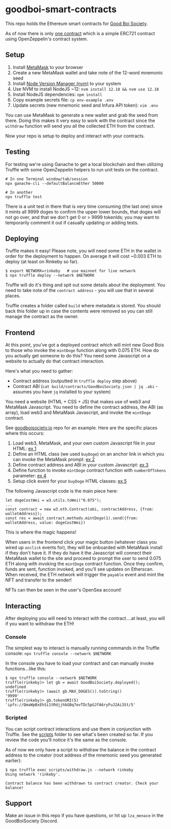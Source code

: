 # goodboi-smart-contracts

This repo holds the Ethereum smart contracts for [Good Boi Society](https://goodboisociety.io).

As of now there is only [one contract](./contracts/GoodBoiSociety.sol) which is a simple ERC721 contract using OpenZeppelin's contract system.

## Setup

1. Install [MetaMask](https://metamask.io/) to your browser
2. Create a new MetaMask wallet and take note of the 12-word mnemonic seed
3. Install [Node Version Manager (nvm)](https://github.com/nvm-sh/nvm) to your system
4. Use NVM to install NodeJS ~12: `nvm install 12.18 && nvm use 12.18`
5. Install NodeJS dependencies: `npm install`
6. Copy example secrets file: `cp env-example .env`
7. Update secrets (new mnemonic seed and Infura API token): `vim .env`

You can use MetaMask to generate a new wallet and grab the seed from there. Doing this makes it very easy to work with the contract since the `withdraw` function will send you all the collected ETH from the contract.

Now your repo is setup to deploy and interact with your contracts.

## Testing

For testing we're using Ganache to get a local blockchain and then utilizing Truffle with some OpenZeppelin helpers to run unit tests on the contract.

```
# In one Terminal window/tab/session
npx ganache-cli --defaultBalanceEther 50000

# In another
npx truffle test
```

There is a unit test in there that is very time consuming (the last one) since it mints all 9999 doges to confirm the upper lower bounds, that doges will not go over, and that we don't get 0 or > 9999 tokenIds; you may want to temporarily comment it out if casually updating or adding tests.

## Deploying

Truffle makes it easy! Please note, you will need some ETH in the wallet in order for the deployment to happen. On average it will cost ~0.003 ETH to deploy (at least on Rinkeby so far).

```
$ export NETWORK=rinkeby   # use mainnet for live network
$ npx truffle deploy --network $NETWORK
```

Truffle will do it's thing and spit out some details about the deployment. You need to take note of the `contract address` - you will use that in several places.

Truffle creates a folder called `build` where metadata is stored. You should back this folder up in case the contents were removed so you can still manage the contract as the owner.

## Frontend

At this point, you've got a deployed contract which will mint new Good Bois to those who invoke the `mintDoge` function along with 0.075 ETH. How do you actually get someone to do this? You need some Javascript on a website to actually do that contract interaction.

Here's what you need to gather:
* Contract address (outputted in `truffle deploy` step above)
* Contract ABI (`cat build/contracts/GoodBoiSociety.json | jq .abi` - assumes you have `jq` installed to your system)

You need a website (HTML + CSS + JS) that makes use of web3 and MetaMask Javascript. You need to define the contract address, the ABI (as array), load web3 and MetaMask Javascript, and invoke the `mintDoge` contract.

See [goodboisociety.io](https://github.com/patrn-me/goodboisociety.io/) repo for an example. Here are the specific places where this occurs:

1. Load web3, MetaMask, and your own custom Javascript file in your HTML: [ex 1](https://github.com/patrn-me/goodboisociety.io/blob/e2e3a56049bba6035a93faa981a81004c62941d1/index.html#L589-L592)
2. Define an HTML class (we used `buyDoge`) on an anchor link in which you can invoke the MetaMask prompt: [ex 2](https://github.com/patrn-me/goodboisociety.io/blob/e2e3a56049bba6035a93faa981a81004c62941d1/index.html#L54)
3. Define contract address and ABI in your custom Javascript: [ex 3](https://github.com/patrn-me/goodboisociety.io/blob/e2e3a56049bba6035a93faa981a81004c62941d1/js/main.js#L1-L2)
4. Define function to invoke `mintDoge` contract function with `numberOfTokens` parameter: [ex 4](https://github.com/patrn-me/goodboisociety.io/blob/e2e3a56049bba6035a93faa981a81004c62941d1/js/main.js#L631-L645)
5. Setup click event for your `buyDoge` HTML classes: [ex 5](https://github.com/patrn-me/goodboisociety.io/blob/e2e3a56049bba6035a93faa981a81004c62941d1/js/main.js#L590-L621)

The following Javascript code is the main piece here:

```
let dogeCostWei = w3.utils.toWei("0.075");
...
const contract = new w3.eth.Contract(abi, contractAddress, {from: walletAddress});
const res = await contract.methods.mintDoge(1).send({from: walletAddress, value: dogeCostWei})
```

This is where the magic happens!

When users in the frontend click your magic button (whatever class you wired up `onclick` events for), they will be onboarded with MetaMask install if they don't have it. If they do have it the Javascript will connect their MetaMask wallet to the site and proceed to prompt the user to send 0.075 ETH along with invoking the `mintDoge` contract function. Once they confirm, funds are sent, function invoked, and you'll see updates on Etherscan. When received, the ETH network will trigger the `payable` event and mint the NFT and transfer to the sender!

NFTs can then be seen in the user's OpenSea account!

## Interacting

After deploying you will need to interact with the contract....at least, you will if you want to withdraw the ETH!

### Console

The simplest way to interact is manually running commands in the Truffle console: `npx truffle console --network $NETWORK`

In the console you have to load your contract and can manually invoke functions...like this:

```
$ npx truffle console --network $NETWORK
truffle(rinkeby)> let gb = await GoodBoiSociety.deployed();
undefined
truffle(rinkeby)> (await gb.MAX_DOGES()).toString()
'9999'
truffle(rinkeby)> gb.tokenURI(5)
'ipfs://QmaWpBxEhSi1tRdjjhbGBq7evTDc5pGJfA6ryFuJ2Ai3St/5'
```

### Scripted

You can script contract interactions and use them in conjunction with Truffle. See the [scripts](./scripts) folder to see what's been created so far. If you review the code you'll notice it's the same as the console.

As of now we only have a script to withdraw the balance in the contract address to the creator (root address of the mnemonic seed you generated earlier):

```
$ npx truffle exec scripts/withdraw.js --network rinkeby
Using network 'rinkeby'.

Contract balance has been withdrawn to contract creator. Check your balance!
```

## Support

Make an issue in this repo if you have questions, or hit up `lza_menace` in the GoodBoiSociety Discord.
